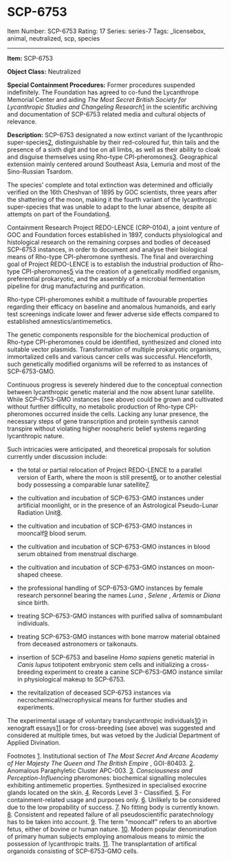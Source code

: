 # SCP-6753
Item Number: SCP-6753
Rating: 17
Series: series-7
Tags: _licensebox, animal, neutralized, scp, species

---

**Item:** SCP-6753  
  
**Object Class:** Neutralized  
  
**Special Containment Procedures:** Former procedures suspended indefinitely. The Foundation has agreed to co-fund the Lycanthrope Memorial Center and aiding _The Most Secret British Society for Lycanthropic Studies and Changeling Research_[1](javascript:;) in the scientific archiving and documentation of SCP-6753 related media and cultural objects of relevance.  
  
**Description:** SCP-6753 designated a now extinct variant of the lycanthropic super-species[2](javascript:;), distinguishable by their red-coloured fur, thin tails and the presence of a sixth digit and toe on all limbs, as well as their ability to cloak and disguise themselves using Rho-type CPI-pheromones[3](javascript:;). Geographical extension mainly centered around Southeast Asia, Lemuria and most of the Sino-Russian Tsardom.  
  
The species' complete and total extinction was determined and officially verified on the 16th Cheshvan of 1895 by GOC scientists, three years after the shattering of the moon, making it the fourth variant of the lycanthropic super-species that was unable to adapt to the lunar absence, despite all attempts on part of the Foundation[4](javascript:;).  
  
Containment Research Project REDO-LENCE (CRP-0104), a joint venture of GOC and Foundation forces established in 1897, conducts physiological and histological research on the remaining corpses and bodies of deceased SCP-6753 instances, in order to document and analyse their biological means of Rho-type CPI-pheromone synthesis. The final and overarching goal of Project REDO-LENCE is to establish the industrial production of Rho-type CPI-pheromones[5](javascript:;) via the creation of a genetically modified organism, preferential prokaryotic, and the assembly of a microbial fermentation pipeline for drug manufacturing and purification.  
  
Rho-type CPI-pheromones exhibit a multitude of favourable properties regarding their efficacy on baseline and anomalous humanoids, and early test screenings indicate lower and fewer adverse side effects compared to established amnestics/antimemetics.  
  
The genetic components responsible for the biochemical production of Rho-type CPI-pheromones could be identified, synthesized and cloned into suitable vector plasmids. Transformation of multiple prokaryotic organisms, immortalized cells and various cancer cells was successful. Henceforth, such genetically modified organisms will be referred to as instances of SCP-6753-GMO.  
  
Continuous progress is severely hindered due to the conceptual connection between lycanthropic genetic material and the now absent lunar satellite. While SCP-6753-GMO instances (see above) could be grown and cultivated without further difficulty, no metabolic production of Rho-type CPI-pheromones occurred inside the cells. Lacking any lunar presence, the necessary steps of gene transcription and protein synthesis cannot transpire without violating higher noospheric belief systems regarding lycanthropic nature.  
  
Such intricacies were anticipated, and theoretical proposals for solution currently under discussion include:
  * the total or partial relocation of Project REDO-LENCE to a parallel version of Earth, where the moon is still present[6](javascript:;), or to another celestial body possessing a comparable lunar satellite[7](javascript:;).

  * the cultivation and incubation of SCP-6753-GMO instances under artificial moonlight, or in the presence of an Astrological Pseudo-Lunar Radiation Unit[8](javascript:;).

  * the cultivation and incubation of SCP-6753-GMO instances in mooncalf[9](javascript:;) blood serum.

  * the cultivation and incubation of SCP-6753-GMO instances in blood serum obtained from menstrual discharge.

  * the cultivation and incubation of SCP-6753-GMO instances on moon-shaped cheese.

  * the professional handling of SCP-6753-GMO instances by female research personnel bearing the names _Luna_ , _Selene_ , _Artemis_ or _Diana_ since birth.

  * treating SCP-6753-GMO instances with purified saliva of somnambulant individuals.

  * treating SCP-6753-GMO instances with bone marrow material obtained from deceased astronomers or taikonauts.

  * insertion of SCP-6753 and baseline _Homo sapiens_ genetic material in _Canis lupus_ totipotent embryonic stem cells and initializing a cross-breeding experiment to create a canine SCP-6753-GMO instance similar in physiological makeup to SCP-6753.

  * the revitalization of deceased SCP-6753 instances via necrochemical/necrophysical means for further studies and experiments.

  
The experimental usage of voluntary translycanthropic individuals[10](javascript:;) in xenograft essays[11](javascript:;) or for cross-breeding (see above) was suggested and considered at multiple times, but was vetoed by the Judicial Department of Applied Divination.  
  
  
  
  
  
  
  
  
  
  
  
  
  
  
  
  
  
  
  
  
  
  
  

Footnotes
[1](javascript:;). Institutional section of _The Most Secret And Arcane Academy of Her Majesty The Queen and The British Empire_ , GOI-80403.
[2](javascript:;). Anomalous Paraphyletic Cluster APC-003.
[3](javascript:;). _Consciousness and Perception-Influencing_ pheromones: biochemical signalling molecules exhibiting antimemetic properties. Synthesized in specialised exocrine glands located on the skin.
[4](javascript:;). Records Level 3 - Classified.
[5](javascript:;). For containment-related usage and purposes only.
[6](javascript:;). Unlikely to be considered due to the low propability of success.
[7](javascript:;). No fitting body is currently known.
[8](javascript:;). Consistent and repeated failure of all pseudoscientific paratechnology has to be taken into account.
[9](javascript:;). The term "mooncalf" refers to an abortive fetus, either of bovine or human nature.
[10](javascript:;). Modern popular denomination of primary human subjects employing anomalous means to mimic the possession of lycanthropic traits.
[11](javascript:;). The transplantation of artifical organoids consisting of SCP-6753-GMO cells.